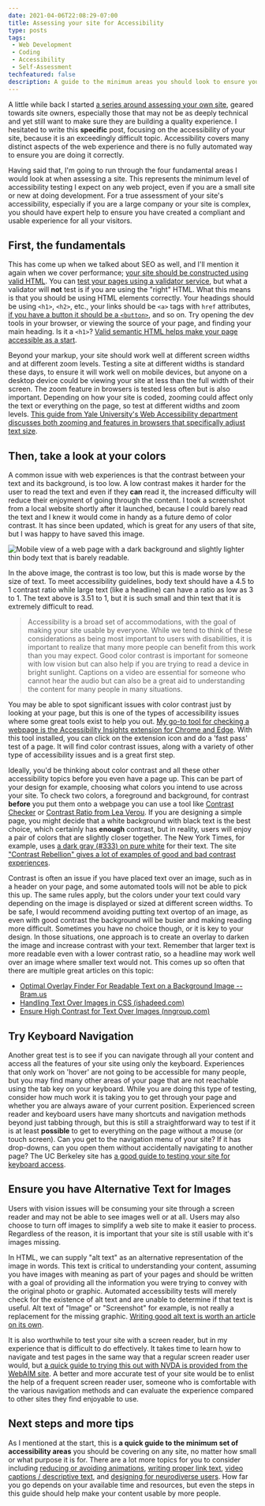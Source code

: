 ```yaml
---
date: 2021-04-06T22:08:29-07:00
title: Assessing your site for Accessibility
type: posts
tags:
 - Web Development
 - Coding
 - Accessibility
 - Self-Assessment
techfeatured: false
description: A guide to the minimum areas you should look to ensure your site is usable by everyone.
---
```


A little while back I started [a series around assessing your own site](/blog/site-assessments/),
geared towards site owners, especially those that may not be as deeply
technical and yet still want to make sure they are building a quality
experience. I hesitated to write this **specific** post, focusing on the
accessibility of your site, because it is an exceedingly difficult
topic. Accessibility covers many distinct aspects of the web experience
and there is no fully automated way to ensure you are doing it
correctly.

Having said that, I'm going to run through the four fundamental areas I
would look at when assessing a site. This represents the minimum level
of accessibility testing I expect on any web project, even if you are a
small site or new at doing development. For a true assessment of your
site's accessibility, especially if you are a large company or your site
is complex, you should have expert help to ensure you have created a
compliant and usable experience for all your visitors.

## First, the fundamentals

This has come up when we talked about SEO as well, and I'll mention it
again when we cover performance; [your site should be constructed using
valid
HTML](/blog/assessing-your-site-for-seo/#valid-html).
You can [test your pages using a validator
service](https://validator.w3.org/), but what a validator will **not**
test is if you are using the "right" HTML. What this means is that you
should be using HTML elements correctly. Your headings should be using
`<h1>`, `<h2>`, etc., your links should be `<a>` tags with `href`
attributes, [if you have a button it should be a
`<button>`](https://marcysutton.com/links-vs-buttons-in-modern-web-applications),
and so on. Try opening the dev tools in your browser, or viewing the
source of your page, and finding your main heading. Is it a `<h1>`?
[Valid semantic HTML helps make your page accessible as a
start](https://developer.mozilla.org/en-US/docs/Learn/Accessibility/HTML).

Beyond your markup, your site should work well at different screen
widths and at different zoom levels. Testing a site at different widths
is standard these days, to ensure it will work well on mobile devices,
but anyone on a desktop device could be viewing your site at less than
the full width of their screen. The zoom feature in browsers is tested
less often but is also important. Depending on how your site is coded,
zooming could affect only the text or everything on the page, so test at
different widths and zoom levels. [This guide from Yale University's Web
Accessibility department discusses both zooming and features in browsers
that specifically adjust text
size](https://usability.yale.edu/web-accessibility/articles/zoom-resizing-text).

## Then, take a look at your colors

A common issue with web experiences is that the contrast between your
text and its background, is too low. A low contrast makes it harder for
the user to read the text and even if they **can** read it, the
increased difficulty will reduce their enjoyment of going through the
content. I took a screenshot from a local website shortly after it
launched, because I could barely read the text and I knew it would come
in handy as a future demo of color contrast. It has since been updated,
which is great for any users of that site, but I was happy to have saved
this image.

![Mobile view of a web page with a dark background and slightly lighter
thin body text that is barely readable.](/images/AlesAndTails.jpg)

In the above image, the contrast is too low, but this is made worse by
the size of text. To meet accessibility guidelines, body text should
have a 4.5 to 1 contrast ratio while large text (like a headline) can
have a ratio as low as 3 to 1. The text above is 3.51 to 1, but it is
such small and thin text that it is extremely difficult to read.

> Accessibility is a broad set of accommodations, with the goal of
> making your site usable by everyone. While we tend to think of these
> considerations as being most important to users with disabilities, it
> is important to realize that many more people can benefit from this
> work than you may expect. Good color contrast is important for someone
> with low vision but can also help if you are trying to read a device
> in bright sunlight. Captions on a video are essential for someone who
> cannot hear the audio but can also be a great aid to understanding the
> content for many people in many situations.

You may be able to spot significant issues with color contrast just by
looking at your page, but this is one of the types of accessibility
issues where some great tools exist to help you out. [My go-to tool for
checking a webpage is the Accessibility Insights extension for Chrome
and Edge](https://accessibilityinsights.io/docs/en/web/overview/). With
this tool installed, you can click on the extension icon and do a 'fast
pass' test of a page. It will find color contrast issues, along with a
variety of other type of accessibility issues and is a great first step.

Ideally, you'd be thinking about color contrast and all these other
accessibility topics before you even have a page up. This can be part of
your design for example, choosing what colors you intend to use across
your site. To check two colors, a foreground and background, for
contrast **before** you put them onto a webpage you can use a tool like
[Contrast Checker](https://contrastchecker.com/) or [Contrast Ratio from
Lea Verou](https://contrast-ratio.com/). If you are designing a simple
page, you might decide that a white background with black text is the
best choice, which certainly has **enough** contrast, but in reality,
users will enjoy a pair of colors that are slightly closer together. The
New York Times, for example, uses [a dark gray (\#333) on pure
white](https://contrast-ratio.com/#white-on-%23333) for their text. The
site ["Contrast Rebellion" gives a lot of examples of good and bad
contrast experiences](https://contrastrebellion.com/).

Contrast is often an issue if you have placed text over an image, such
as in a header on your page, and some automated tools will not be able
to pick this up. The same rules apply, but the colors under your text
could vary depending on the image is displayed or sized at different
screen widths. To be safe, I would recommend avoiding putting text
overtop of an image, as even with good contrast the background will be
busier and making reading more difficult. Sometimes you have no choice
though, or it is key to your design. In those situations, one approach
is to create an overlay to darken the image and increase contrast with
your text. Remember that larger text is more readable even with a lower
contrast ratio, so a headline may work well over an image where smaller
text would not. This comes up so often that there are multiple great
articles on this topic:

- [Optimal Overlay Finder For Readable Text on a Background Image --
  Bram.us](https://www.bram.us/2021/01/06/optimal-overlay-finder-for-readable-text-on-a-background-image/)
- [Handling Text Over Images in CSS
  (ishadeed.com)](https://ishadeed.com/article/handling-text-over-image-css/)
- [Ensure High Contrast for Text Over Images
  (nngroup.com)](https://www.nngroup.com/articles/text-over-images/)

## Try Keyboard Navigation

Another great test is to see if you can navigate through all your
content and access all the features of your site using only the
keyboard. Experiences that only work on 'hover' are not going to be
accessible for many people, but you may find many other areas of your
page that are not reachable using the tab key on your keyboard. While
you are doing this type of testing, consider how much work it is taking
you to get through your page and whether you are always aware of your
current position. Experienced screen reader and keyboard users have many
shortcuts and navigation methods beyond just tabbing through, but this
is still a straightforward way to test if it is at least **possible** to
get to everything on the page without a mouse (or touch screen). Can you
get to the navigation menu of your site? If it has drop-downs, can you
open them without accidentally navigating to another page? The UC
Berkeley site has [a good guide to testing your site for keyboard
access](https://webaccess.berkeley.edu/resources/tips-and-how-tos/how-do-keyboard-testing).

## Ensure you have Alternative Text for Images

Users with vision issues will be consuming your site through a screen
reader and may not be able to see images well or at all. Users may also
choose to turn off images to simplify a web site to make it easier to
process. Regardless of the reason, it is important that your site is
still usable with it's images missing.

In HTML, we can supply "alt text" as an alternative representation of
the image in words. This text is critical to understanding your content,
assuming you have images with meaning as part of your pages and should
be written with a goal of providing all the information you were trying
to convey with the original photo or graphic. Automated accessibility
tests will merely check for the existence of alt text and are unable to
determine if that text is useful. Alt text of "Image" or "Screenshot"
for example, is not really a replacement for the missing graphic.
[Writing good alt text is worth an article on its
own](https://www.deque.com/blog/great-alt-text-introduction/).

It is also worthwhile to test your site with a screen reader, but in my
experience that is difficult to do effectively. It takes time to learn
how to navigate and test pages in the same way that a regular screen
reader user would, but [a quick guide to trying this out with NVDA is
provided from the WebAIM site](https://webaim.org/articles/nvda/). A
better and more accurate test of your site would be to enlist the help
of a frequent screen reader user, someone who is comfortable with the
various navigation methods and can evaluate the experience compared to
other sites they find enjoyable to use.

## Next steps and more tips

As I mentioned at the start, this is **a quick guide to the minimum set
of accessibility areas** you should be covering on any site, no matter
how small or what purpose it is for. There are a lot more topics for you
to consider including [reducing or avoiding
animations](https://www.thinkcompany.com/blog/leverage-reduced-motion-for-more-accessible-web-animation/),
[writing proper link text](https://accessibility.psu.edu/linktext/),
[video captions / descriptive
text](https://www.washington.edu/accessibility/videos/), and [designing
for neurodiverse
users](https://www.editorx.com/shaping-design/article/what-is-neurodiversity-in-web-design).
How far you go depends on your available time and resources, but even
the steps in this guide should help make your content usable by more
people.

